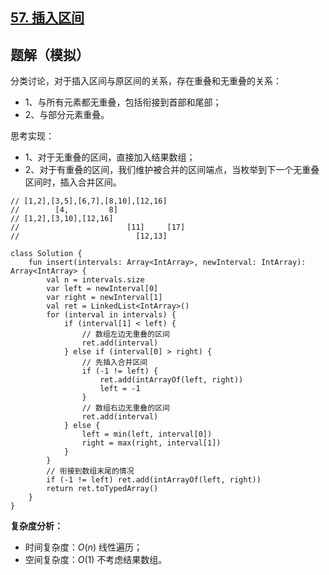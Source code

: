 ## [57. 插入区间](https://leetcode.cn/problems/insert-interval/description/)

## 题解（模拟）

分类讨论，对于插入区间与原区间的关系，存在重叠和无重叠的关系：

- 1、与所有元素都无重叠，包括衔接到首部和尾部；
- 2、与部分元素重叠。
  
思考实现：

- 1、对于无重叠的区间，直接加入结果数组；
- 2、对于有重叠的区间，我们维护被合并的区间端点，当枚举到下一个无重叠区间时，插入合并区间。

```
// [1,2],[3,5],[6,7],[8,10],[12,16]
//        [4,         8]
// [1,2],[3,10],[12,16]
//                        [11]     [17]
//                          [12,13]
```

```
class Solution {
    fun insert(intervals: Array<IntArray>, newInterval: IntArray): Array<IntArray> {
        val n = intervals.size
        var left = newInterval[0]
        var right = newInterval[1]
        val ret = LinkedList<IntArray>()
        for (interval in intervals) {
            if (interval[1] < left) {
                // 数组左边无重叠的区间
                ret.add(interval)
            } else if (interval[0] > right) {
                // 先插入合并区间
                if (-1 != left) {
                    ret.add(intArrayOf(left, right)) 
                    left = -1
                }
                // 数组右边无重叠的区间
                ret.add(interval)
            } else {
                left = min(left, interval[0])
                right = max(right, interval[1])
            }
        }
        // 衔接到数组末尾的情况
        if (-1 != left) ret.add(intArrayOf(left, right))
        return ret.toTypedArray()
    }
}
```

**复杂度分析：**

- 时间复杂度：$O(n)$ 线性遍历；
- 空间复杂度：$O(1)$ 不考虑结果数组。
